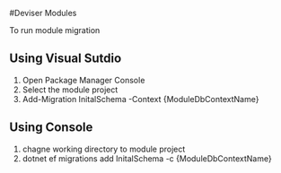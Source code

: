 ﻿#Deviser Modules

To run module migration

## Using Visual Sutdio
1. Open Package Manager Console
2. Select the module project
3. Add-Migration InitalSchema -Context {ModuleDbContextName}

## Using Console
1. chagne working directory to module project
2. dotnet ef migrations add InitalSchema -c {ModuleDbContextName}